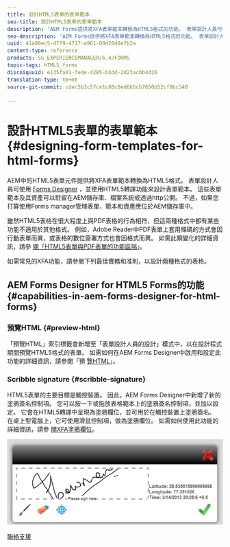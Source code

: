 ```yaml
---
title: 設計HTML5表單的表單範本
seo-title: 設計HTML5表單的表單範本
description: 'AEM Forms提供將XFA表單範本轉換為HTML5格式的功能。 表單設計人員可使用設計人員來設計表單範本，並使用HTML5轉譯功能。 '
seo-description: 'AEM Forms提供將XFA表單範本轉換為HTML5格式的功能。 表單設計人員可使用設計人員來設計表單範本，並使用HTML5轉譯功能。 '
uuid: 41a00ec5-d7f9-4717-a961-00d20d8e7b2a
content-type: reference
products: SG_EXPERIENCEMANAGER/6.4/FORMS
topic-tags: hTML5_forms
discoiquuid: e135fa01-fede-4285-b4dd-2d23acbb4d26
translation-type: tm+mt
source-git-commit: cdec5b3c57ce1c80c0ed6b5cb7650b52cf9bc340

---
```



# 設計HTML5表單的表單範本 {#designing-form-templates-for-html-forms}

AEM中的HTML5表單元件提供將XFA表單範本轉換為HTML5格式。 表單設計人員可使用 [Forms Designer](https://www.adobe.com/go/learn_aemforms_designer_63) ，並使用HTML5轉譯功能來設計表單範本。 這些表單範本及其資產可以駐留在AEM儲存庫、檔案系統或透過http公開。 不過，如果您打算使用Forms manager管理表單，範本和資產應位於AEM儲存庫中。

雖然HTML5表格在很大程度上與PDF表格的行為相符，但這兩種格式中都有某些功能不適用於其他格式。 例如，Adobe Reader中PDF表單上套用條碼的方式會因行動表單而異，或表格的數位簽署方式也會因格式而異。 如需此類變化的詳細資訊，請參 [閱「HTML5表單與PDF表單的功能區隔](/help/forms/using/feature-differentiation-html5-forms-pdf-forms.md)」。

如需常見的XFA功能，請參閱下列最佳實務和准則，以設計兩種格式的表格。

## AEM Forms Designer for HTML5 Forms的功能 {#capabilities-in-aem-forms-designer-for-html-forms}

### 預覽HTML {#preview-html}

「預覽HTML」索引標籤會新增至「表單設計人員的設計」模式中，以在設計程式期間預覽HTML5格式的表單。 如需如何在AEM Forms Designer中啟用和設定此功能的詳細資訊，請參閱「預 [覽HTML](/help/forms/using/preview-xdp-forms-html.md)」。

### Scribble signature {#scribble-signature}

HTML5表單的主要目標是觸控裝置。 因此，AEM Forms Designer中新增了新的塗鴉簽名控制項。 您可以按一下或拖放表格範本上的塗鴉簽名控制項，並加以設定。 它會在HTML5轉譯中呈現為塗鴉欄位，並可用於在觸控裝置上塗鴉簽名。 在桌上型電腦上，它可使用滑鼠控制項，做為塗鴉欄位。 如需如何使用此功能的詳細資訊，請參 [閱XFA塗鴉欄位](/help/forms/using/scribble-signature.md)。

![4](assets/4.png)

[聯絡支援](https://www.adobe.com/account/sign-in.supportportal.html)
